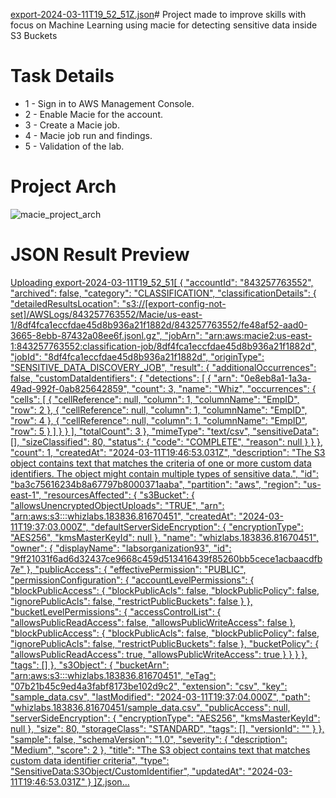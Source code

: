[export-2024-03-11T19_52_51Z.json](https://github.com/renatomateusx/aws-ai-discover-sensitive-data-present-in-s3-bucket-using-macie/files/14563949/export-2024-03-11T19_52_51Z.json)#  Project made to improve skills with focus on Machine Learning using macie for detecting sensitive data inside S3 Buckets

# Task Details

* 1 - Sign in to AWS Management Console.
* 2 - Enable Macie for the account.
* 3 - Create a Macie job.
* 4 - Macie job run and findings.
* 5 - Validation of the lab.

# Project Arch
![macie_project_arch](https://github.com/renatomateusx/aws-ai-discover-sensitive-data-present-in-s3-bucket-using-macie/assets/4579323/d4d25c5f-1d90-4a16-90bd-ac64a095cdb3)

# JSON Result Preview


[Uploading export-2024-03-11T19_52_51[
  {
    "accountId": "843257763552",
    "archived": false,
    "category": "CLASSIFICATION",
    "classificationDetails": {
      "detailedResultsLocation": "s3://[export-config-not-set]/AWSLogs/843257763552/Macie/us-east-1/8df4fca1eccfdae45d8b936a21f1882d/843257763552/fe48af52-aad0-3665-8ebb-87432a08ee6f.jsonl.gz",
      "jobArn": "arn:aws:macie2:us-east-1:843257763552:classification-job/8df4fca1eccfdae45d8b936a21f1882d",
      "jobId": "8df4fca1eccfdae45d8b936a21f1882d",
      "originType": "SENSITIVE_DATA_DISCOVERY_JOB",
      "result": {
        "additionalOccurrences": false,
        "customDataIdentifiers": {
          "detections": [
            {
              "arn": "0e8eb8a1-1a3a-49ad-992f-0ab825642859",
              "count": 3,
              "name": "Whiz",
              "occurrences": {
                "cells": [
                  {
                    "cellReference": null,
                    "column": 1,
                    "columnName": "EmpID",
                    "row": 2
                  },
                  {
                    "cellReference": null,
                    "column": 1,
                    "columnName": "EmpID",
                    "row": 4
                  },
                  {
                    "cellReference": null,
                    "column": 1,
                    "columnName": "EmpID",
                    "row": 5
                  }
                ]
              }
            }
          ],
          "totalCount": 3
        },
        "mimeType": "text/csv",
        "sensitiveData": [],
        "sizeClassified": 80,
        "status": {
          "code": "COMPLETE",
          "reason": null
        }
      }
    },
    "count": 1,
    "createdAt": "2024-03-11T19:46:53.031Z",
    "description": "The S3 object contains text that matches the criteria of one or more custom data identifiers. The object might contain multiple types of sensitive data.",
    "id": "ba3c75616234b8a67797b8000371aaba",
    "partition": "aws",
    "region": "us-east-1",
    "resourcesAffected": {
      "s3Bucket": {
        "allowsUnencryptedObjectUploads": "TRUE",
        "arn": "arn:aws:s3:::whizlabs.183836.81670451",
        "createdAt": "2024-03-11T19:37:03.000Z",
        "defaultServerSideEncryption": {
          "encryptionType": "AES256",
          "kmsMasterKeyId": null
        },
        "name": "whizlabs.183836.81670451",
        "owner": {
          "displayName": "labsorganization93",
          "id": "9ff21031f6ad6d32437ce9668c459d513416439f85260bb5cece1acbaacdfb7e"
        },
        "publicAccess": {
          "effectivePermission": "PUBLIC",
          "permissionConfiguration": {
            "accountLevelPermissions": {
              "blockPublicAccess": {
                "blockPublicAcls": false,
                "blockPublicPolicy": false,
                "ignorePublicAcls": false,
                "restrictPublicBuckets": false
              }
            },
            "bucketLevelPermissions": {
              "accessControlList": {
                "allowsPublicReadAccess": false,
                "allowsPublicWriteAccess": false
              },
              "blockPublicAccess": {
                "blockPublicAcls": false,
                "blockPublicPolicy": false,
                "ignorePublicAcls": false,
                "restrictPublicBuckets": false
              },
              "bucketPolicy": {
                "allowsPublicReadAccess": true,
                "allowsPublicWriteAccess": true
              }
            }
          }
        },
        "tags": []
      },
      "s3Object": {
        "bucketArn": "arn:aws:s3:::whizlabs.183836.81670451",
        "eTag": "07b21b45c9ed4a3fabf8173be102d9c2",
        "extension": "csv",
        "key": "sample_data.csv",
        "lastModified": "2024-03-11T19:37:04.000Z",
        "path": "whizlabs.183836.81670451/sample_data.csv",
        "publicAccess": null,
        "serverSideEncryption": {
          "encryptionType": "AES256",
          "kmsMasterKeyId": null
        },
        "size": 80,
        "storageClass": "STANDARD",
        "tags": [],
        "versionId": ""
      }
    },
    "sample": false,
    "schemaVersion": "1.0",
    "severity": {
      "description": "Medium",
      "score": 2
    },
    "title": "The S3 object contains text that matches custom data identifier criteria",
    "type": "SensitiveData:S3Object/CustomIdentifier",
    "updatedAt": "2024-03-11T19:46:53.031Z"
  }
]Z.json…]()
